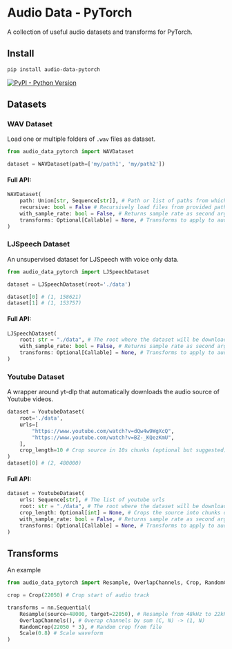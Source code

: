 
# Audio Data - PyTorch

A collection of useful audio datasets and transforms for PyTorch.

## Install

```bash
pip install audio-data-pytorch
```

[![PyPI - Python Version](https://img.shields.io/pypi/v/audio-data-pytorch?style=flat&colorA=0f0f0f&colorB=0f0f0f)](https://pypi.org/project/audio-data-pytorch/)

## Datasets

### WAV Dataset

Load one or multiple folders of `.wav` files as dataset.

```py
from audio_data_pytorch import WAVDataset

dataset = WAVDataset(path=['my/path1', 'my/path2'])
```

#### Full API:
```py
WAVDataset(
    path: Union[str, Sequence[str]], # Path or list of paths from which to load files
    recursive: bool = False # Recursively load files from provided paths
    with_sample_rate: bool = False, # Returns sample rate as second argument
    transforms: Optional[Callable] = None, # Transforms to apply to audio files
)
```

### LJSpeech Dataset
An unsupervised dataset for LJSpeech with voice only data.
```py
from audio_data_pytorch import LJSpeechDataset

dataset = LJSpeechDataset(root='./data')

dataset[0] # (1, 158621)
dataset[1] # (1, 153757)
```

#### Full API:
```py
LJSpeechDataset(
    root: str = "./data", # The root where the dataset will be downloaded
    with_sample_rate: bool = False, # Returns sample rate as second argument
    transforms: Optional[Callable] = None, # Transforms to apply to audio files
)
```

### Youtube Dataset
A wrapper around yt-dlp that automatically downloads the audio source of Youtube videos.

```py
dataset = YoutubeDataset(
    root='./data',
    urls=[
        "https://www.youtube.com/watch?v=dQw4w9WgXcQ",
        "https://www.youtube.com/watch?v=BZ-_KQezKmU",
    ],
    crop_length=10 # Crop source in 10s chunks (optional but suggested)
)
dataset[0] # (2, 480000)
```

#### Full API:
```py
dataset = YoutubeDataset(
    urls: Sequence[str], # The list of youtube urls
    root: str = "./data", # The root where the dataset will be downloaded
    crop_length: Optional[int] = None, # Crops the source into chunks of `crop_length` seconds
    with_sample_rate: bool = False, # Returns sample rate as second argument
    transforms: Optional[Callable] = None, # Transforms to apply to audio files
)
```


## Transforms

An example

```py
from audio_data_pytorch import Resample, OverlapChannels, Crop, RandomCrop, Scale

crop = Crop(22050) # Crop start of audio track

transforms = nn.Sequential(
    Resample(source=48000, target=22050), # Resample from 48kHz to 22kHz
    OverlapChannels(), # Overap channels by sum (C, N) -> (1, N)
    RandomCrop(22050 * 3), # Random crop from file
    Scale(0.8) # Scale waveform
)

```
